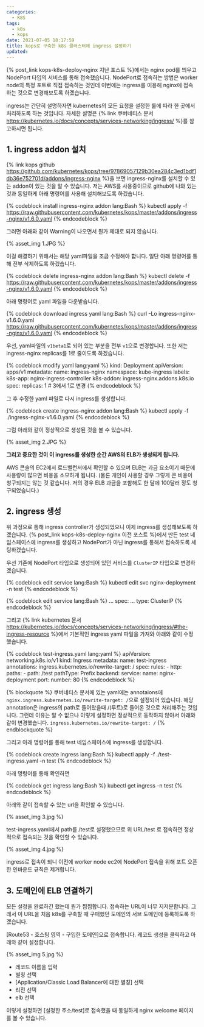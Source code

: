 ```yaml
---
categories:
  - K8S
tags:
  - k8s
  - kops
date: 2021-07-05 18:17:59
title: kops로 구축한 k8s 클러스터에 ingress 설정하기
updated:
---
```


{% post_link kops-k8s-deploy-nginx 지난 포스트 %}에서는 nginx pod를 띄우고 NodePort 타입의 서비스를 통해 접속했습니다.
NodePort로 접속하는 방법은 worker node의 특정 포트로 직접 접속하는 것인데
이번에는 ingress를 이용해 nginx에 접속하는 것으로 변경해보도록 하겠습니다.

ingress는 간단히 설명하자면 kubernetes의 모든 요청을 설정한 룰에 따라 한 곳에서 처리하도록 하는 것입니다.
자세한 설명은 {% link 쿠버네티스 문서 https://kubernetes.io/docs/concepts/services-networking/ingress/ %}를 참고하시면 됩니다.

## 1. ingress addon 설치

{% link kops github https://github.com/kubernetes/kops/tree/97869057129b30ea284c3ed1bdf1db36e752701d/addons/ingress-nginx %}을 보면 ingress-nginx를 설치할 수 있는 addon이 있는 것을 알 수 있습니다.
저는 AWS를 사용중이므로 github에 나와 있는 것과 동일하게 아래 명령어를 사용해 설치해보도록 하겠습니다.

{% codeblock install ingress-nginx addon lang:Bash %}
    kubectl apply -f https://raw.githubusercontent.com/kubernetes/kops/master/addons/ingress-nginx/v1.6.0.yaml
{% endcodeblock %}

그러면 아래와 같이 Warning이 나오면서 뭔가 제대로 되지 않습니다.

{% asset_img 1.JPG %}

이걸 해결하기 위해서는 해당 yaml파일을 조금 수정해야 합니다.
일단 아래 명령어를 통해 전부 삭제하도록 하겠습니다.

{% codeblock delete ingress-nginx addon lang:Bash %}
    kubectl delete -f https://raw.githubusercontent.com/kubernetes/kops/master/addons/ingress-nginx/v1.6.0.yaml
{% endcodeblock %}

아래 명령어로 yaml 파일을 다운받습니다.

{% codeblock download ingress yaml lang:Bash %}
    curl -Lo ingress-nginx-v1.6.0.yaml https://raw.githubusercontent.com/kubernetes/kops/master/addons/ingress-nginx/v1.6.0.yaml
{% endcodeblock %}

우선, yaml파일의 `v1beta1`로 되어 있는 부분을 전부 `v1`으로 변경합니다. 또한 저는 ingress-nginx replicas를 1로 줄이도록 하겠습니다.

{% codeblock modify yaml lang:yaml %}
    kind: Deployment
    apiVersion: apps/v1
    metadata:
      name: ingress-nginx
      namespace: kube-ingress
      labels:
        k8s-app: nginx-ingress-controller
        k8s-addon: ingress-nginx.addons.k8s.io
    spec:
      replicas: 1 # 3에서 1로 변경
{% endcodeblock %}

그 후 수정한 yaml 파일로 다시 ingress를 생성합니다.

{% codeblock create ingress-nginx addon lang:Bash %}
    kubectl apply -f ./ingress-nginx-v1.6.0.yaml
{% endcodeblock %}

그럼 아래와 같이 정상적으로 생성된 것을 볼 수 있습니다.

{% asset_img 2.JPG %}

**그리고 중요한 것이 이 ingress를 생성한 순간 AWS의 ELB가 생성되게 됩니다.**

AWS 콘솔의 EC2에서 로드밸런서에서 확인할 수 있으며 ELB는 과금 요소이기 때문에 사용량이 많으면 비용을 소모하게 됩니다.
(물론 개인이 사용할 경우 그렇게 큰 비용이 청구되지는 않는 것 같습니다. 저의 경우 ELB 과금을 포함해도 한 달에 100달러 정도 청구되었습니다.)

## 2. ingress 생성

위 과정으로 통해 ingress controller가 생성되었으니 이제 ingress를 생성해보도록 하겠습니다.
{% post_link kops-k8s-deploy-nginx 이전 포스트 %}에서 만든 test 네임스페이스에 ingress를 생성하고 NodePort가 아닌 ingress를 통해서 접속하도록 세팅하겠습니다.

우선 기존에 NodePort 타입으로 생성되어 있던 서비스를 `ClusterIP` 타입으로 변경하겠습니다.

{% codeblock edit service lang:Bash %}
    kubectl edit svc nginx-deployment -n test
{% endcodeblock %}

{% codeblock edit service lang:Bash %}
    ...
    spec:
      ...
      type: ClusterIP
{% endcodeblock %}

그리고 {% link kubernetes 문서 https://kubernetes.io/docs/concepts/services-networking/ingress/#the-ingress-resource %}에서 기본적인 ingress yaml 파일을 가져와 아래와 같이 수정했습니다.

{% codeblock test-ingress.yaml lang:yaml %}
    apiVersion: networking.k8s.io/v1
    kind: Ingress
    metadata:
      name: test-ingress
      annotations:
        ingress.kubernetes.io/rewrite-target: /
    spec:
      rules:
      - http:
          paths:
          - path: /test
            pathType: Prefix
            backend:
              service:
                name: nginx-deployment
                port:
                  number: 80
{% endcodeblock %}

{% blockquote %}
    쿠버네티스 문서에 있는 yaml에는 annotaions에 `nginx.ingress.kubernetes.io/rewrite-target: /`으로 설정되어 있습니다.
    해당 annotation은 ingress의 path로 들어왔을때 /(루트)로 들어온 것으로 처리해주는 것입니다. 그런데 이유는 알 수 없으나 이렇게 설정하면 정상적으로 동작하지 않아서 아래와 같이 변경했습니다.
    `ingress.kubernetes.io/rewrite-target: /`
{% endblockquote %}

그리고 아래 명령어를 통해 test 네임스페이스에 ingress를 생성합니다.

{% codeblock create ingress lang:Bash %}
    kubectl apply -f ./test-ingress.yaml -n test
{% endcodeblock %}

아래 명령어를 통해 확인하면

{% codeblock get ingress lang:Bash %}
    kubectl get ingress -n test
{% endcodeblock %}

아래와 같이 접속할 수 있는 url을 확인할 수 있습니다.

{% asset_img 3.jpg %}

test-ingress.yaml에서 path를 /test로 설정했으므로 위 URL/test 로 접속하면 정상적으로 접속되는 것을 확인할 수 있습니다.

{% asset_img 4.jpg %}

ingress로 접속이 되니 이전에 worker node ec2에 NodePort 접속을 위해 포트 오픈한 인바운드 규칙은 제거합니다.

## 3. 도메인에 ELB 연결하기

모든 설정을 완료하긴 했는데 뭔가 찜찜합니다. 접속하는 URL이 너무 지저분합니다.
그래서 이 URL을 처음 k8s를 구축할 때 구매했던 도메인의 서브 도메인에 등록하도록 하겠습니다.

[Route53 - 호스팅 영역 - 구입한 도메인]으로 접속합니다.
레코드 생성을 클릭하고 아래와 같이 설정합니다.

{% asset_img 5.jpg %}

- 레코드 이름을 입력
- 별칭 선택
- [Application/Classic Load Balancer에 대한 별칭] 선택
- 리전 선택
- elb 선택

이렇게 설정하면 [설정한 주소/test]로 접속했을 때 동일하게 nginx welcome 페이지를 볼 수 있습니다.